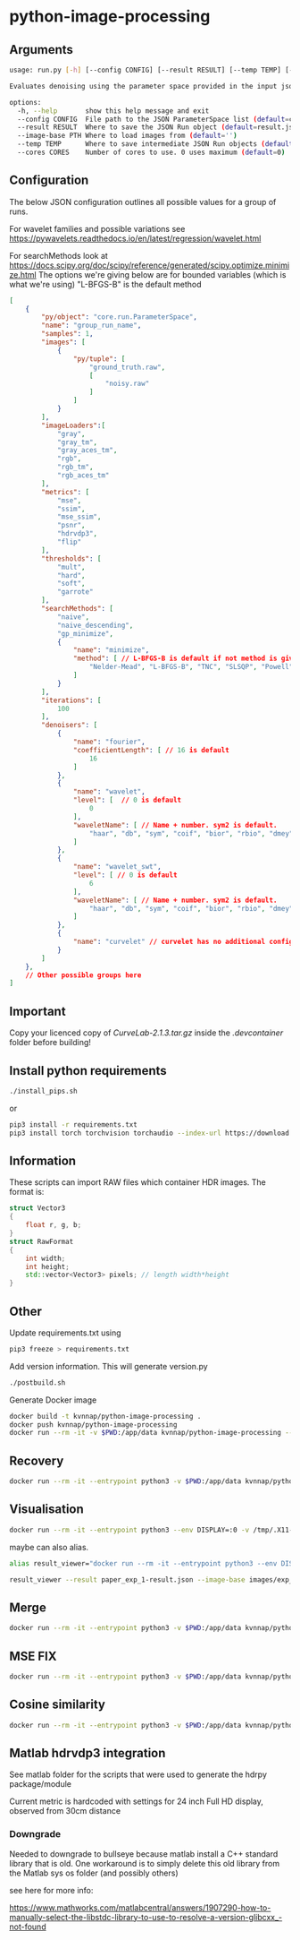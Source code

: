 # python-image-processing

## Arguments

```bash
usage: run.py [-h] [--config CONFIG] [--result RESULT] [--temp TEMP] [--cores CORES]

Evaluates denoising using the parameter space provided in the input json file.

options:
  -h, --help       show this help message and exit
  --config CONFIG  File path to the JSON ParameterSpace list (default=config.json)
  --result RESULT  Where to save the JSON Run object (default=result.json)
  --image-base PTH Where to load images from (default='')
  --temp TEMP      Where to save intermediate JSON Run objects (default=temp.json)
  --cores CORES    Number of cores to use. 0 uses maximum (default=0)
```
## Configuration

The below JSON configuration outlines all possible values for a group of runs.

For wavelet families and possible variations see https://pywavelets.readthedocs.io/en/latest/regression/wavelet.html

For searchMethods look at https://docs.scipy.org/doc/scipy/reference/generated/scipy.optimize.minimize.html
The options we're giving below are for bounded variables (which is what we're using)
"L-BFGS-B" is the default method

```json
[
    {
        "py/object": "core.run.ParameterSpace",
        "name": "group_run_name",
        "samples": 1,
        "images": [
            {
                "py/tuple": [
                    "ground_truth.raw",
                    [
                        "noisy.raw"
                    ]
                ]
            }
        ],
        "imageLoaders":[
            "gray",
            "gray_tm",
            "gray_aces_tm",
            "rgb",
            "rgb_tm",
            "rgb_aces_tm"
        ],
        "metrics": [
            "mse",
            "ssim",
            "mse_ssim",
            "psnr",
            "hdrvdp3",
            "flip"
        ],
        "thresholds": [
            "mult",
            "hard",
            "soft",
            "garrote"
        ],
        "searchMethods": [
            "naive",
            "naive_descending",
            "gp_minimize",
            {
                "name": "minimize",
                "method": [ // L-BFGS-B is default if not method is given
                    "Nelder-Mead", "L-BFGS-B", "TNC", "SLSQP", "Powell", "trust-constr", "COBYLA"
                ]
            }
        ],
        "iterations": [
            100
        ],
        "denoisers": [
            {
                "name": "fourier",
                "coefficientLength": [ // 16 is default
                    16
                ]
            },
            {
                "name": "wavelet",
                "level": [  // 0 is default
                    0
                ],
                "waveletName": [ // Name + number. sym2 is default.
                    "haar", "db", "sym", "coif", "bior", "rbio", "dmey", "gaus", "mexh", "morl", "cgau", "shan", "fbsp", "cmor"
                ]
            },
            {
                "name": "wavelet_swt",
                "level": [ // 0 is default
                    6
                ],
                "waveletName": [ // Name + number. sym2 is default.
                    "haar", "db", "sym", "coif", "bior", "rbio", "dmey", "gaus", "mexh", "morl", "cgau", "shan", "fbsp", "cmor"
                ]
            },
            {
                "name": "curvelet" // curvelet has no additional config yet
            }
        ]
    },
    // Other possible groups here
]
```

## Important

Copy your licenced copy of *CurveLab-2.1.3.tar.gz* inside the *.devcontainer* folder before building!

## Install python requirements

```bash
./install_pips.sh
```
or

```bash
pip3 install -r requirements.txt
pip3 install torch torchvision torchaudio --index-url https://download.pytorch.org/whl/cu118
```

## Information
These scripts can import RAW files which container HDR images. The format is:

```C++
struct Vector3 
{
    float r, g, b;
}
struct RawFormat
{
    int width;
    int height;
    std::vector<Vector3> pixels; // length width*height
}
```
## Other

Update requirements.txt using
```bash
pip3 freeze > requirements.txt
```

Add version information. This will generate version.py

```bash
./postbuild.sh
```

Generate Docker image
```bash
docker build -t kvnnap/python-image-processing .
docker push kvnnap/python-image-processing
docker run --rm -it -v $PWD:/app/data kvnnap/python-image-processing --cores 12
```

## Recovery

```bash
docker run --rm -it --entrypoint python3 -v $PWD:/app/data kvnnap/python-image-processing /app/tools/recover.py --cores 12
```

## Visualisation

```bash
docker run --rm -it --entrypoint python3 --env DISPLAY=:0 -v /tmp/.X11-unix:/tmp/.X11-unix -v $PWD:/app/data kvnnap/python-image-processing /app/visualisation/run.py --result paper_exp_1-result.json --image-base images/exp_1
```

maybe can also alias.

```bash
alias result_viewer="docker run --rm -it --entrypoint python3 --env DISPLAY=:0 -v /tmp/.X11-unix:/tmp/.X11-unix -v $PWD:/app/data kvnnap/python-image-processing /app/visualisation/run.py"

result_viewer --result paper_exp_1-result.json --image-base images/exp_1
```

## Merge

```bash
docker run --rm -it --entrypoint python3 -v $PWD:/app/data kvnnap/python-image-processing /app/tools/merge.py --result r1.json --result r2.json --result r3.json --merged-result merged.json
```

## MSE FIX
```bash
docker run --rm -it --entrypoint python3 -v $PWD:/app/data kvnnap/python-image-processing /app/tools/fix_mse.py --result res.json --fixed-result merged.json --image-base images/exp_1
```

## Cosine similarity
```bash
docker run --rm -it --entrypoint python3 -v $PWD:/app/data kvnnap/python-image-processing /app/tools/cosine_similarity_interactive.py --result res.json
```

## Matlab hdrvdp3 integration

See matlab folder for the scripts that were used to generate the hdrpy package/module

Current metric is hardcoded with settings for 24 inch Full HD display, observed from 30cm distance

### Downgrade

Needed to downgrade to bullseye because matlab install a C++ standard library that is old. 
One workaround is to simply delete this old library from the Matlab sys os folder (and possibly others)

see here for more info:

https://www.mathworks.com/matlabcentral/answers/1907290-how-to-manually-select-the-libstdc-library-to-use-to-resolve-a-version-glibcxx_-not-found



